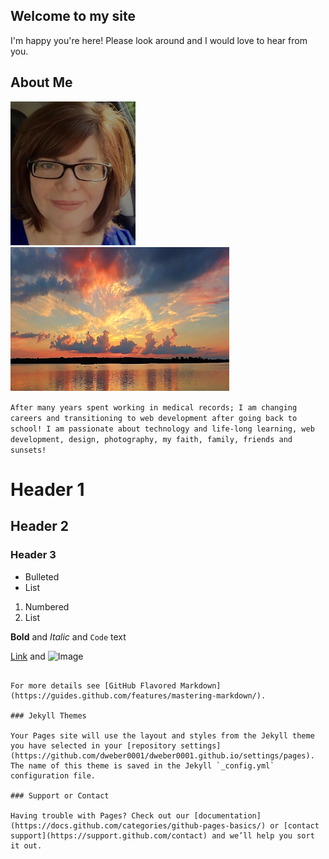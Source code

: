 ## Welcome to my site

I'm happy you're here! Please look around and I would love to hear from you.

## About Me
<p float="left">
<img src="/images/me.png" width="200" height="230"> 
<img src="images/sunset.png" width="350" height="230">
</p>

```After many years spent working in medical records; I am changing careers and transitioning to web development after going back to school! I am passionate about technology and life-long learning, web development, design, photography, my faith, family, friends and sunsets!```


# Header 1
## Header 2
### Header 3

- Bulleted
- List

1. Numbered
2. List

**Bold** and _Italic_ and `Code` text

[Link](url) and ![Image](src)
```

For more details see [GitHub Flavored Markdown](https://guides.github.com/features/mastering-markdown/).

### Jekyll Themes

Your Pages site will use the layout and styles from the Jekyll theme you have selected in your [repository settings](https://github.com/dweber0001/dweber0001.github.io/settings/pages). The name of this theme is saved in the Jekyll `_config.yml` configuration file.

### Support or Contact

Having trouble with Pages? Check out our [documentation](https://docs.github.com/categories/github-pages-basics/) or [contact support](https://support.github.com/contact) and we’ll help you sort it out.
